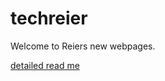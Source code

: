 # techreier
Welcome to Reiers new webpages.

[detailed read me](./edrops/src/main/resources/static/markdown/readme.md)
